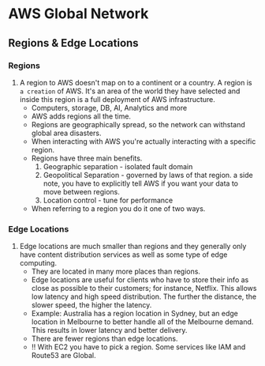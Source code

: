 # AWS Global Network

## Regions & Edge Locations
### Regions
1. A region to AWS doesn't map on to a continent or a country.  A region is ```a creation``` of AWS.  It's an area of the world they have selected and inside this region is a full deployment of AWS infrastructure.
    * Computers, storage, DB, AI, Analytics and more
    * AWS adds regions all the time.
    * Regions are geographically spread, so the network can withstand global area disasters.
    * When interacting with AWS you're actually interacting with a specific region.
    * Regions have three main benefits.
        1. Geographic separation - isolated fault domain
        2. Geopolitical Separation - governed by laws of that region. a side note, you have to explicitly tell AWS if you want your data to move between regions.
        3. Location control - tune for performance
    * When referring to a region you do it one of two ways. 


### Edge Locations
1. Edge locations are much smaller than regions and they generally only have content distribution services as well as some type of edge computing. 
    * They are located in many more places than regions.
    * Edge locations are useful for clients who have to store their info as close as possible to their customers; for instance, Netflix.  This allows low latency and high speed distribution.  The further the distance, the slower speed, the higher the latency.
    * Example: Australia has a region location in Sydney, but an edge location in Melbourne to better handle all of the Melbourne demand. This results in lower latency and better delivery.
    * There are fewer regions than edge locations.
    * !! With EC2 you have to pick a region. Some services like IAM and Route53 are Global.